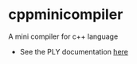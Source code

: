 # cppminicompiler
 A mini compiler for c++ language

* See the PLY documentation [here](https://ply.readthedocs.io/en/latest/ "PLY DOCS")
